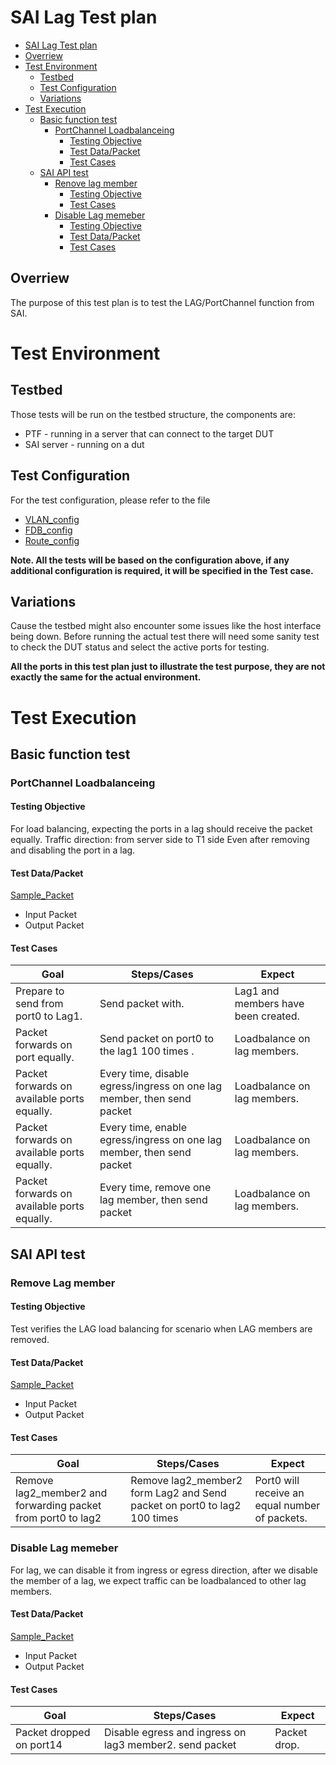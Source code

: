 # SAI Lag Test plan
- [SAI Lag Test plan](#sai-lag-test-plan)
- [Overriew](#overriew)
- [Test Environment](#test-environment)
  - [Testbed](#testbed)
  - [Test Configuration](#test-configuration)
  - [Variations](#variations)
- [Test Execution](#test-execution)
  - [Basic function test](#basic-function-test)
    - [PortChannel Loadbalanceing](#portchannel-loadbalanceing)
      - [Testing Objective](#testing-objective)
      - [Test Data/Packet](#test-datapacket)
      - [Test Cases](#test-cases)
  - [SAI API test](#sai-api-test)
    - [Renove lag member](#remove-lag-member)
      - [Testing Objective](#testing-objective)
      - [Test Cases](#test-cases)
    - [Disable Lag memeber](#disable-lag-memeber.)
      - [Testing Objective](#testing-objective)
      - [Test Data/Packet](#test-datapacket)
      - [Test Cases](#test-case)
      
## Overriew
The purpose of this test plan is to test the LAG/PortChannel function from SAI.

# Test Environment
## Testbed
Those tests will be run on the testbed structure, the components are:
* PTF - running in a server that can connect to the target DUT
* SAI server - running on a dut

## Test Configuration

For the test configuration, please refer to the file 
  - [VLAN_config](./config_data/vlan_config_t0.md)
  - [FDB_config](./config_data/fdb_config_t0.md)
  - [Route_config](./config_data/route_config_t0.md)

**Note. All the tests will be based on the configuration above, if any additional configuration is required, it will be specified in the Test case.**


## Variations
Cause the testbed might also encounter some issues like the host interface being down. 
Before running the actual test there will need some sanity test to check the DUT status and select the active ports for testing.

**All the ports in this test plan just to illustrate the test purpose, they are not exactly the same for the actual environment.**

# Test Execution
## Basic function test

### PortChannel Loadbalanceing
#### Testing Objective
For load balancing, expecting the ports in a lag should receive the packet equally. Traffic direction: from server side to T1 side
Even after removing and disabling the port in a lag.

#### Test Data/Packet

[Sample_Packet](./config_data/LAG_config_t0.md#sample-datapacket)
- Input Packet
- Output Packet

#### Test Cases
|  Goal| Steps/Cases  | Expect  |
|-|-|-|
| Prepare to send from port0 to Lag1.| Send packet with.| Lag1 and members have been created.|
| Packet forwards on port equally.| Send packet on port0 to the lag1  100 times .| Loadbalance on lag members.|
| Packet forwards on available ports equally.| Every time, disable egress/ingress on one lag member, then send packet | Loadbalance on lag members.|
| Packet forwards on available ports equally.| Every time, enable egress/ingress on one lag member, then send packet | Loadbalance on lag members.|
| Packet forwards on available ports equally.| Every time, remove one lag member, then send packet | Loadbalance on lag members.|



## SAI API test
### Remove Lag member 
#### Testing Objective
Test verifies the LAG load balancing for scenario when LAG members are removed.


#### Test Data/Packet

[Sample_Packet](./config_data/LAG_config_t0.md#sample-datapacket)
- Input Packet
- Output Packet

#### Test Cases
| Goal | Steps/Cases | Expect  |
|-|-|-|
|Remove lag2_member2 and forwarding packet from port0 to lag2|Remove lag2_member2 form Lag2 and Send packet on port0 to lag2 100 times| Port0 will receive an equal number of packets.|


### Disable Lag memeber
For lag, we can disable it from ingress or egress direction, after we disable the member of a lag, we expect traffic can be loadbalanced to other lag members.

#### Test Data/Packet

[Sample_Packet](./config_data/LAG_config_t0.md#sample-datapacket)
- Input Packet
- Output Packet

#### Test Cases
| Goal | Steps/Cases | Expect  |
|-|-|-|
|Packet dropped on port14| Disable egress and ingress on lag3 member2. send packet | Packet drop.|
